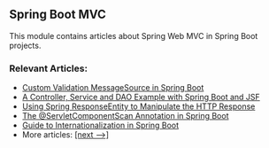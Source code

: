 ## Spring Boot MVC

This module contains articles about Spring Web MVC in Spring Boot projects.

### Relevant Articles:

- [Custom Validation MessageSource in Spring Boot](https://www.baeldung.com/spring-custom-validation-message-source)
- [A Controller, Service and DAO Example with Spring Boot and JSF](https://www.baeldung.com/jsf-spring-boot-controller-service-dao)
- [Using Spring ResponseEntity to Manipulate the HTTP Response](https://www.baeldung.com/spring-response-entity)
- [The @ServletComponentScan Annotation in Spring Boot](https://www.baeldung.com/spring-servletcomponentscan)
- [Guide to Internationalization in Spring Boot](https://www.baeldung.com/spring-boot-internationalization)
- More articles: [[next -->]](/spring-boot-modules/spring-boot-mvc-2)
